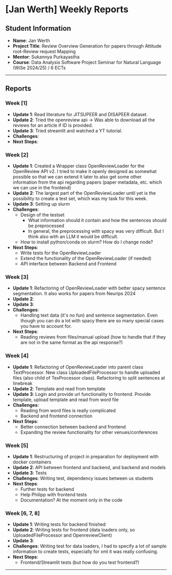 # [Jan Werth] Weekly Reports

## Student Information

- **Name**: Jan Werth
- **Project Title**: Review Overview Generation for papers through Attitude root-Review request Mapping
- **Mentor**: Sukannya Purkayastha
- **Course**: Data Analysis Software Project Seminar for Natural Language (WiSe 2024/25) / 6 ECTs

---

## Reports

### Week [1]

- **Update 1**: Read literature for JITSUPEER and DISAPEER dataset.
- **Update 2**: Tried the openreview api -> Was able to download all the reviews for an article if ID is provided.
- **Update 3**: Tried streamlit and watched a YT tutorial.
- **Challenges**:
- **Next Steps**:

### Week [2]

- **Update 1**: Created a Wrapper class OpenReviewLoader for the OpenReview API v2. I tried to make it openly designed
  as somewhat
  possible so that we can extend it later to also get some other information from the api regarding papers (paper
  metadata, etc. which we can use in the frontend)
- **Update 2**: The largest part of the OpenReviewLoader until yet is the possibility to create a test set, which was my
  task for this week.
- **Update 3**: Setting up slurm
- **Challenges**:
    - Design of the testset
        - What information should it contain and how the sentences should be preprocessed
        - In general, the preprocessing with spacy was very difficult. But I think also with an LLM it would be
          difficult.
    - How to install python/conda on slurm? How do I change node?
- **Next Steps**:
    - Write tests for the OpenReviewLoader
    - Extend the functionality of the OpenReviewLoader (if needed)
    - API interface between Backend and Frontend

### Week [3]

- **Update 1**: Refactoring of OpenReviewLoader with better spacy sentence segmentation. It also works for papers from
  Neurips 2024
- **Update 2**:
- **Update 3**:
- **Challenges**:
    - Handling text data (it's no fun) and sentence segmentation. Even though you can do a lot with spacy
      there are so many special cases you have to account for.
- **Next Steps**:
    - Reading reviews from files/manual upload (how to handle that if they are not in the same format as the api
      response?)

### Week [4]

- **Update 1**: Refactoring of OpenReviewLoader into parent class TextProcessor. New class UploadedFileProcessor to
  handle uploaded files (also child of TexProcessor class). Refactoring to split sentences at linebreak
- **Update 2**: Template and read from template
- **Update 3**: Login and provide url functionality to frontend. Provide template, upload template and read from word
  file
- **Challenges**:
    - Reading from word files is really complicated
    - Backend and frontend connection
- **Next Steps**:
    - Better connection between backend and frontend
    - Expanding the review functionality for other venues/conferences

### Week [5]

- **Update 1**: Restructuring of project in preparation for deployment with docker containers
- **Update 2**: API between frontend and backend, and backend and models
- **Update 3**: Tests
- **Challenges**: Writing test, dependency issues between us students
- **Next Steps**:
    - Further tests for backend
    - Help Philipp with frontend tests
    - Documentation? At the moment only in the code

### Week [6, 7, 8]

- **Update 1**: Writing tests for backend finished
- **Update 2**: Writing tests for frontend (data loaders only, so UploadedFileProcessor and OpenreviewClient)
- **Update 3**:
- **Challenges**: Writing test for data loaders, I had to specify a lot of sample information to create tests,
  especially for xml it was really confusing.
- **Next Steps**:
    - Frontend/Streamlit tests (but how do you test frontend?)

---
